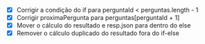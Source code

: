 - [x] Corrigir a condição do if para perguntaId < perguntas.length - 1
- [x] Corrigir proximaPergunta para perguntas[perguntaId + 1]
- [x] Mover o cálculo do resultado e resp.json para dentro do else
- [x] Remover o cálculo duplicado do resultado fora do if-else
